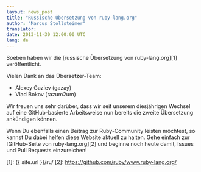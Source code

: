 ```yaml
---
layout: news_post
title: "Russische Übersetzung von ruby-lang.org"
author: "Marcus Stollsteimer"
translator:
date: 2013-11-30 12:00:00 UTC
lang: de
---
```


Soeben haben wir die [russische Übersetzung von ruby-lang.org][1]
veröffentlicht.

Vielen Dank an das Übersetzer-Team:

 * Alexey Gaziev (gazay)
 * Vlad Bokov (razum2um)

Wir freuen uns sehr darüber, dass wir seit unserem diesjährigen Wechsel
auf eine GitHub-basierte Arbeitsweise nun bereits die zweite Übersetzung
ankündigen können.

Wenn Du ebenfalls einen Beitrag zur Ruby-Community leisten möchtest,
so kannst Du dabei helfen diese Website aktuell zu halten.
Gehe einfach zur [GitHub-Seite von ruby-lang.org][2] und beginne
noch heute damit, Issues und Pull Requests einzureichen!



[1]: {{ site.url }}/ru/
[2]: https://github.com/ruby/www.ruby-lang.org/
